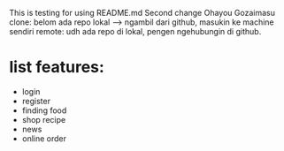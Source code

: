 This is testing for using README.md
Second change
Ohayou Gozaimasu
clone: belom ada repo lokal --> ngambil dari github, masukin ke machine sendiri
remote: udh ada repo di lokal, pengen ngehubungin di github.

# list features:
- login
- register
- finding food
- shop recipe
- news
- online order

